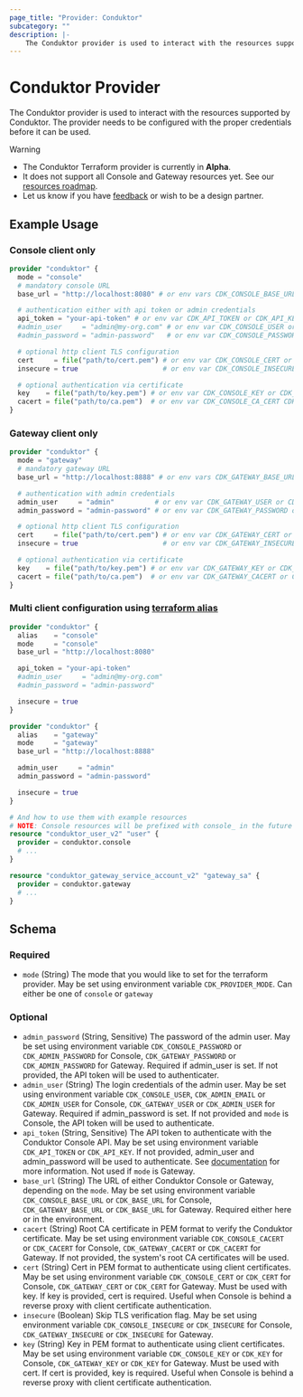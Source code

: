 ```yaml
---
page_title: "Provider: Conduktor"
subcategory: ""
description: |-
    The Conduktor provider is used to interact with the resources supported by Conduktor. The provider needs to be configured with the proper credentials before it can be used.
---
```


# Conduktor Provider

The Conduktor provider is used to interact with the resources supported by Conduktor. The provider needs to be configured with the proper credentials before it can be used.

> [!WARNING]
> - The Conduktor Terraform provider is currently in **Alpha**.
> - It does not support all Console and Gateway resources yet. See our [resources roadmap](https://github.com/conduktor/terraform-provider-conduktor/blob/main/README.md#resources-roadmap).
> - Let us know if you have [feedback](https://product.conduktor.help/c/74-terraform-provider) or wish to be a design partner.

## Example Usage

### Console client only

```terraform
provider "conduktor" {
  mode = "console"
  # mandatory console URL
  base_url = "http://localhost:8080" # or env vars CDK_CONSOLE_BASE_URL or CDK_BASE_URL

  # authentication either with api token or admin credentials
  api_token = "your-api-token" # or env var CDK_API_TOKEN or CDK_API_KEY
  #admin_user     = "admin@my-org.com" # or env var CDK_CONSOLE_USER or CDK_ADMIN_EMAIL or CDK_ADMIN_USER
  #admin_password = "admin-password"   # or env var CDK_CONSOLE_PASSWORD or CDK_ADMIN_PASSWORD

  # optional http client TLS configuration
  cert     = file("path/to/cert.pem") # or env var CDK_CONSOLE_CERT or CDK_CERT
  insecure = true                     # or env var CDK_CONSOLE_INSECURE or CDK_INSECURE

  # optional authentication via certificate
  key    = file("path/to/key.pem") # or env var CDK_CONSOLE_KEY or CDK_KEY
  cacert = file("path/to/ca.pem")  # or env var CDK_CONSOLE_CA_CERT CDK_CA_CERT
}
```

### Gateway client only

```terraform
provider "conduktor" {
  mode = "gateway"
  # mandatory gateway URL
  base_url = "http://localhost:8888" # or env vars CDK_GATEWAY_BASE_URL or CDK_BASE_URL

  # authentication with admin credentials
  admin_user     = "admin"          # or env var CDK_GATEWAY_USER or CDK_ADMIN_USER
  admin_password = "admin-password" # or env var CDK_GATEWAY_PASSWORD or CDK_ADMIN_PASSWORD

  # optional http client TLS configuration
  cert     = file("path/to/cert.pem") # or env var CDK_GATEWAY_CERT or CDK_CERT
  insecure = true                     # or env var CDK_GATEWAY_INSECURE or CDK_INSECURE

  # optional authentication via certificate
  key    = file("path/to/key.pem") # or env var CDK_GATEWAY_KEY or CDK_KEY
  cacert = file("path/to/ca.pem")  # or env var CDK_GATEWAY_CACERT or CDK_CACERT
}
```

### Multi client configuration using [terraform alias](https://developer.hashicorp.com/terraform/language/providers/configuration#alias-multiple-provider-configurations)

```terraform
provider "conduktor" {
  alias    = "console"
  mode     = "console"
  base_url = "http://localhost:8080"

  api_token = "your-api-token"
  #admin_user     = "admin@my-org.com"
  #admin_password = "admin-password"

  insecure = true
}

provider "conduktor" {
  alias    = "gateway"
  mode     = "gateway"
  base_url = "http://localhost:8888"

  admin_user     = "admin"
  admin_password = "admin-password"

  insecure = true
}

# And how to use them with example resources
# NOTE: Console resources will be prefixed with console_ in the future to avoid confusion
resource "conduktor_user_v2" "user" {
  provider = conduktor.console
  # ...
}

resource "conduktor_gateway_service_account_v2" "gateway_sa" {
  provider = conduktor.gateway
  # ...
}
```

<!-- schema generated by tfplugindocs -->
## Schema

### Required

- `mode` (String) The mode that you would like to set for the terraform provider. May be set using environment variable `CDK_PROVIDER_MODE`. Can either be one of `console` or `gateway`

### Optional

- `admin_password` (String, Sensitive) The password of the admin user. May be set using environment variable `CDK_CONSOLE_PASSWORD` or `CDK_ADMIN_PASSWORD` for Console, `CDK_GATEWAY_PASSWORD` or `CDK_ADMIN_PASSWORD` for Gateway. Required if admin_user is set. If not provided, the API token will be used to authenticater.
- `admin_user` (String) The login credentials of the admin user. May be set using environment variable `CDK_CONSOLE_USER`, `CDK_ADMIN_EMAIL` or `CDK_ADMIN_USER` for Console, `CDK_GATEWAY_USER` or `CDK_ADMIN_USER` for Gateway. Required if admin_password is set. If not provided and `mode` is Console, the API token will be used to authenticate.
- `api_token` (String, Sensitive) The API token to authenticate with the Conduktor Console API. May be set using environment variable `CDK_API_TOKEN` or `CDK_API_KEY`. If not provided, admin_user and admin_password will be used to authenticate. See [documentation](https://docs.conduktor.io/platform/reference/api-reference/#generate-an-api-key) for more information. Not used if `mode` is Gateway.
- `base_url` (String) The URL of either Conduktor Console or Gateway, depending on the `mode`. May be set using environment variable `CDK_CONSOLE_BASE_URL` or `CDK_BASE_URL` for Console, `CDK_GATEWAY_BASE_URL` or `CDK_BASE_URL` for Gateway. Required either here or in the environment.
- `cacert` (String) Root CA certificate in PEM format to verify the Conduktor certificate. May be set using environment variable `CDK_CONSOLE_CACERT` or `CDK_CACERT` for Console, `CDK_GATEWAY_CACERT` or `CDK_CACERT` for Gateway. If not provided, the system's root CA certificates will be used.
- `cert` (String) Cert in PEM format to authenticate using client certificates. May be set using environment variable `CDK_CONSOLE_CERT` or `CDK_CERT` for Console, `CDK_GATEWAY_CERT` or `CDK_CERT` for Gateway. Must be used with key. If key is provided, cert is required. Useful when Console is behind a reverse proxy with client certificate authentication.
- `insecure` (Boolean) Skip TLS verification flag. May be set using environment variable `CDK_CONSOLE_INSECURE` or `CDK_INSECURE` for Console, `CDK_GATEWAY_INSECURE` or `CDK_INSECURE` for Gateway.
- `key` (String) Key in PEM format to authenticate using client certificates. May be set using environment variable `CDK_CONSOLE_KEY` or `CDK_KEY` for Console, `CDK_GATEWAY_KEY` or `CDK_KEY` for Gateway. Must be used with cert. If cert is provided, key is required. Useful when Console is behind a reverse proxy with client certificate authentication.


